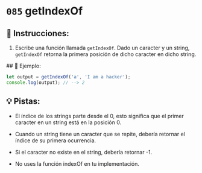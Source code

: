 # `085` getIndexOf

## 📝 Instrucciones: 

1. Escribe una función llamada `getIndexOf`. Dado un caracter y un string, `getIndexOf` retorna la primera posición de dicho caracter en dicho string.

## 📎 Ejemplo:

```js
let output = getIndexOf('a', 'I am a hacker');
console.log(output); // --> 2
```

## 💡 Pistas:

+ El índice de los strings parte desde el 0, esto significa que el primer caracter en un string está en la posición 0.

+ Cuando un string tiene un caracter que se repite, debería retornar el índice de su primera ocurrencia.

+ Si el caracter no existe en el string, debería retornar -1.

+ No uses la función indexOf en tu implementación.
